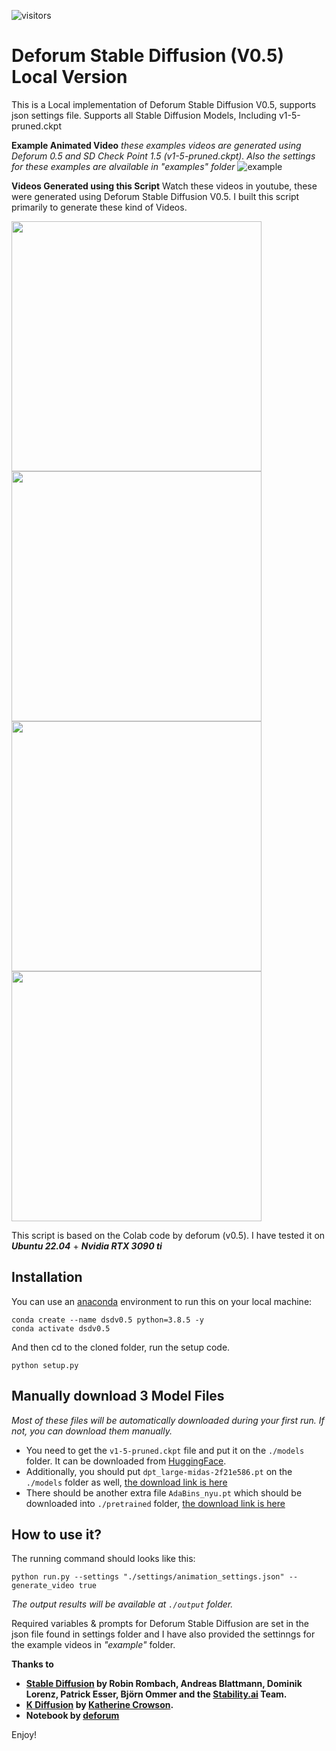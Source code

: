 
![visitors](https://visitor-badge.glitch.me/badge?page_id=deforum_sd_local_1.5_repo&left_color=green&right_color=red)

# Deforum Stable Diffusion (V0.5) Local Version

This is a Local implementation of Deforum Stable Diffusion V0.5, supports json settings file.
Supports all Stable Diffusion Models, Including v1-5-pruned.ckpt

**Example Animated Video**
*these examples videos are generated using Deforum 0.5 and SD  Check Point 1.5 (v1-5-pruned.ckpt). Also the settings for these examples are alvailable in "examples" folder*
![example](examples/race.gif)


**Videos Generated using this Script**
Watch these videos in youtube, these were generated using Deforum Stable Diffusion V0.5. I built this script primarily to generate these kind of Videos.

<p float="left">
  <a href='https://www.youtube.com/watch?v=f6asZSdUvOg'><img src="https://img.youtube.com/vi/f6asZSdUvOg/0.jpg" width="400" /></a>
  <a href='https://www.youtube.com/watch?v=YNYMaLc8HBY'><img src="https://img.youtube.com/vi/YNYMaLc8HBY/0.jpg" width="400" /></a>
  <a href='https://www.youtube.com/watch?v=qkFsSCP5cXg'><img src="https://img.youtube.com/vi/qkFsSCP5cXg/0.jpg" width="400" /></a>
  <a href='https://www.youtube.com/watch?v=CfqsKcbdCFU'><img src="https://img.youtube.com/vi/CfqsKcbdCFU/0.jpg" width="400" /></a>
</p>

This script is based on the Colab code by deforum (v0.5). I have tested it on ***Ubuntu 22.04*** + ***Nvidia RTX 3090 ti***



## Installation

You can use an [anaconda](https://conda.io/) environment to run this on your local machine:

```
conda create --name dsdv0.5 python=3.8.5 -y
conda activate dsdv0.5
```

And then cd to the cloned folder, run the setup code.

```
python setup.py
```

## Manually download 3 Model Files

*Most of these files will be automatically downloaded during your first run. If not, you can download them manually.*

* You need to get the `v1-5-pruned.ckpt` file and put it on the `./models` folder. It can be downloaded from [HuggingFace](https://huggingface.co/runwayml/stable-diffusion-v1-5/).
* Additionally, you should put `dpt_large-midas-2f21e586.pt` on the `./models` folder as well, [the download link is here](https://github.com/intel-isl/DPT/releases/download/1_0/dpt_large-midas-2f21e586.pt)
* There should be another extra file `AdaBins_nyu.pt` which should be downloaded into `./pretrained` folder, [the download link is here](https://cloudflare-ipfs.com/ipfs/Qmd2mMnDLWePKmgfS8m6ntAg4nhV5VkUyAydYBp8cWWeB7/AdaBins_nyu.pt)


## How to use it?
The running command should looks like this:
```
python run.py --settings "./settings/animation_settings.json" --generate_video true
```

*The output results will be available at `./output` folder.*

Required variables & prompts for Deforum Stable Diffusion are set in the json file found in settings folder and I have also provided the settinngs for the example videos in *"example"* folder.



**Thanks to**
- **[Stable Diffusion](https://github.com/CompVis/stable-diffusion) by Robin Rombach, Andreas Blattmann, Dominik Lorenz, Patrick Esser, Björn Ommer and the [Stability.ai](https://stability.ai/) Team.**
- **[K Diffusion](https://github.com/crowsonkb/k-diffusion) by [Katherine Crowson](https://twitter.com/RiversHaveWings).** 
- **Notebook by [deforum](https://discord.com/invite/upmXXsrwZc)**


Enjoy!